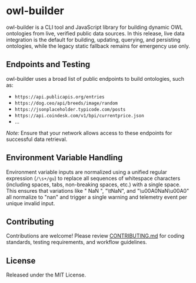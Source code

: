 # owl-builder

owl-builder is a CLI tool and JavaScript library for building dynamic OWL ontologies from live, verified public data sources. In this release, live data integration is the default for building, updating, querying, and persisting ontologies, while the legacy static fallback remains for emergency use only.

## Endpoints and Testing

owl-builder uses a broad list of public endpoints to build ontologies, such as:

- `https://api.publicapis.org/entries`
- `https://dog.ceo/api/breeds/image/random`
- `https://jsonplaceholder.typicode.com/posts`
- `https://api.coindesk.com/v1/bpi/currentprice.json`
- ...

_Note:_ Ensure that your network allows access to these endpoints for successful data retrieval.

## Environment Variable Handling

Environment variable inputs are normalized using a unified regular expression (`/\s+/gu`) to replace all sequences of whitespace characters (including spaces, tabs, non-breaking spaces, etc.) with a single space. This ensures that variations like " NaN ", "\tNaN", and "\u00A0NaN\u00A0" all normalize to "nan" and trigger a single warning and telemetry event per unique invalid input.

## Contributing

Contributions are welcome! Please review [CONTRIBUTING.md](CONTRIBUTING.md) for coding standards, testing requirements, and workflow guidelines.

## License

Released under the MIT License.
